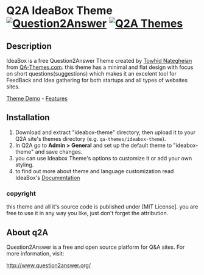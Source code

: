 # Q2A IdeaBox Theme [![Question2Answer](http://qa-themes.com/files/q2a-logo.png)](http://www.question2answer.org/) [![Q2A Themes](http://qa-themes.com/files/qa-logo.jpg)](http://qa-themes.com/)

## Description
IdeaBox is a free Question2Answer Theme created by [Towhid Nategheian](http://TowhidN.com) from [QA-Themes.com](http://QA-Themes.com).
this theme has a minimal and flat design with focus on short questions(suggestions) which makes it an excelent tool for FeedBack and Idea gathering for both startups and all types of websites sites.

[Theme Demo](http://demo.qa-themes.com/ideabox/) - [Features](http://qa-themes.com/shop/ideabox)

## Installation

1. Download and extract "ideabox-theme" directory, then upload it to your Q2A site's themes directory (e.g. `qa-themes/ideabox-theme`).
2. In Q2A go to **Admin > General** and set up the default theme to "ideabox-theme" and save changes.
3. you can use Ideabox Theme's options to customize it or add your own styling. 
4. to find out more about theme and language customization read IdeaBox's [Documentation](http://demo.qa-themes.com/ideabox/documentation)

### copyright

this theme and all it's source code is published under [MIT License]. you are free to use it in any way you like, just don't forget the attribution.

## About q2A

Question2Answer is a free and open source platform for Q&A sites. For more information, visit:

http://www.question2answer.org/
